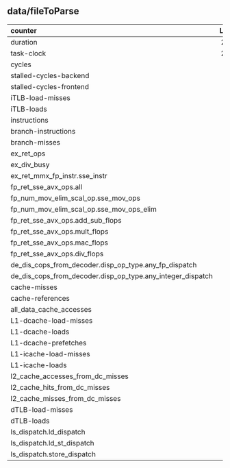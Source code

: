 

## data/fileToParse
| counter | LUlargev1w1 | LUlargev1w128 | LUlargev2w128 | LUlargev3w1 | LUlargev3w128 | LUlargev3w256 |
| :---- |  :----: | :----: | :----: | :----: | :----: | :----: |
| duration | 26375.0000 |  22525.0000 |  22443.0000 |  30806.0000 |  21846.0000 |  18425.0000 | 
| task-clock | 26504.6500 |  22659.3000 |  22526.3100 |  30899.7200 |  21911.7400 |  18490.0900 | 
| cycles | 92.5634 |  79.0345 |  78.6444 |  107.9251 |  76.5048 |  64.5657 | 
| stalled-cycles-backend | 0.0000 |  0.0509 |  0.0651 |  0.0000 |  0.0000 |  0.0000 | 
| stalled-cycles-frontend | 0.0538 |  0.0499 |  0.0470 |  0.0618 |  0.0453 |  0.0415 | 
| iTLB-load-misses | 0.0000 |  0.0000 |  0.0000 |  0.0000 |  0.0000 |  0.0000 | 
| iTLB-loads | 0.0000 |  0.0000 |  0.0000 |  0.0000 |  0.0000 |  0.0000 | 
| instructions | 367.2206 |  184.7312 |  184.6110 |  275.5152 |  138.1665 |  69.8570 | 
| branch-instructions | 45.9260 |  23.0771 |  23.1137 |  45.9071 |  23.0308 |  11.6358 | 
| branch-misses | 0.0282 |  0.0304 |  0.0219 |  0.0249 |  0.0224 |  0.0223 | 
| ex_ret_ops | 321.5804 |  161.5737 |  161.7814 |  229.8741 |  115.4702 |  58.5382 | 
| ex_div_busy | 0.0034 |  0.0029 |  0.0029 |  0.0040 |  0.0028 |  0.0024 | 
| ex_ret_mmx_fp_instr.sse_instr | 229.1013 |  114.7269 |  114.9389 |  137.4060 |  68.9391 |  34.6064 | 
| fp_ret_sse_avx_ops.all | 91.5596 |  91.7087 |  91.7822 |  91.4057 |  91.6120 |  91.5981 | 
| fp_num_mov_elim_scal_op.sse_mov_ops | 0.0449 |  0.0172 |  0.0089 |  0.0000 |  0.0000 |  0.0000 | 
| fp_num_mov_elim_scal_op.sse_mov_ops_elim | 0.0440 |  0.0173 |  0.0089 |  0.0000 |  0.0000 |  0.0000 | 
| fp_ret_sse_avx_ops.add_sub_flops | 45.8872 |  45.8792 |  45.9697 |  0.0122 |  0.0026 |  0.0025 | 
| fp_ret_sse_avx_ops.mult_flops | 45.9231 |  45.8438 |  45.9442 |  0.0246 |  0.0164 |  0.0172 | 
| fp_ret_sse_avx_ops.mac_flops | 0.0000 |  0.0000 |  0.0000 |  91.8114 |  91.5859 |  91.8217 | 
| fp_ret_sse_avx_ops.div_flops | 0.0000 |  0.0000 |  0.0000 |  0.0000 |  0.0000 |  0.0000 | 
| de_dis_cops_from_decoder.disp_op_type.any_fp_dispatch | 230.3780 |  115.5506 |  115.4733 |  138.2715 |  69.4219 |  35.1039 | 
| de_dis_cops_from_decoder.disp_op_type.any_integer_dispatch | 93.5298 |  47.6897 |  47.2706 |  93.1689 |  47.0691 |  24.3033 | 
| cache-misses | 0.5401 |  0.4875 |  0.4953 |  0.6009 |  0.6692 |  0.6646 | 
| cache-references | 20.3993 |  21.4778 |  21.4468 |  19.0846 |  21.9246 |  21.1738 | 
| all_data_cache_accesses | 138.3182 |  69.5695 |  69.3532 |  137.9900 |  69.4882 |  35.1035 | 
| L1-dcache-load-misses | 10.9412 |  10.8973 |  10.8640 |  11.0542 |  10.9397 |  10.9716 | 
| L1-dcache-loads | 137.8861 |  77.6149 |  77.9594 |  137.9212 |  78.1004 |  48.0293 | 
| L1-dcache-prefetches | 6.9356 |  3.8578 |  3.8005 |  10.0403 |  3.6810 |  3.8806 | 
| L1-icache-load-misses | 0.0006 |  0.0009 |  0.0008 |  0.0005 |  0.0006 |  0.0008 | 
| L1-icache-loads | 0.0613 |  0.0872 |  0.0628 |  0.0845 |  0.0615 |  0.0813 | 
| l2_cache_accesses_from_dc_misses | 10.9462 |  10.8508 |  10.8647 |  11.0572 |  10.9389 |  10.9811 | 
| l2_cache_hits_from_dc_misses | 9.5586 |  9.3315 |  9.3738 |  10.4328 |  9.1964 |  8.8820 | 
| l2_cache_misses_from_dc_misses | 0.1335 |  0.1718 |  0.1702 |  0.1298 |  0.1799 |  0.2655 | 
| dTLB-load-misses | 0.0000 |  0.0000 |  0.0000 |  0.0000 |  0.0000 |  0.0000 | 
| dTLB-loads | 0.0071 |  0.0068 |  0.0066 |  0.0073 |  0.0069 |  0.0066 | 
| ls_dispatch.ld_dispatch | 92.1505 |  46.3732 |  46.3236 |  92.0155 |  46.2536 |  23.4490 | 
| ls_dispatch.ld_st_dispatch | 0.0029 |  0.0025 |  0.0025 |  0.0033 |  0.0024 |  0.0020 | 
| ls_dispatch.store_dispatch | 46.0141 |  23.1283 |  23.0938 |  45.9977 |  23.0678 |  11.6331 | 
